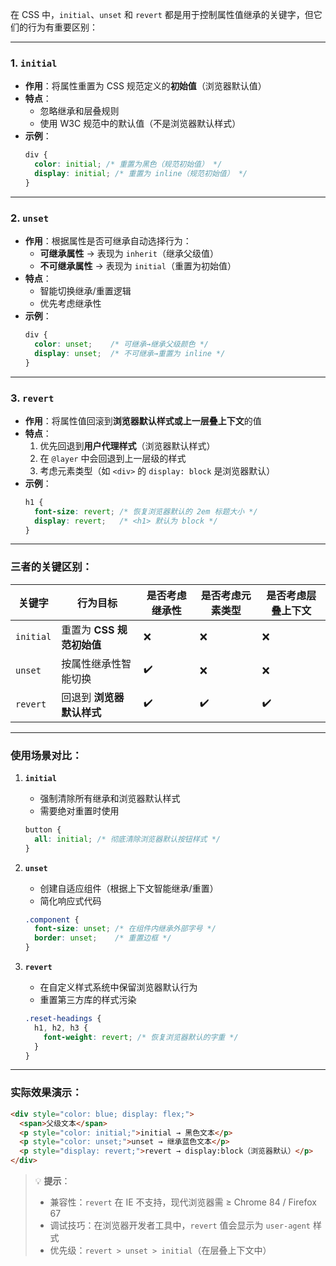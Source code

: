 在 CSS 中，`initial`、`unset` 和 `revert` 都是用于控制属性值继承的关键字，但它们的行为有重要区别：

---

### 1. **`initial`**
- **作用**：将属性重置为 CSS 规范定义的**初始值**（浏览器默认值）
- **特点**：
    - 忽略继承和层叠规则
    - 使用 W3C 规范中的默认值（不是浏览器默认样式）
- **示例**：
  ```css
  div {
    color: initial; /* 重置为黑色（规范初始值） */
    display: initial; /* 重置为 inline（规范初始值） */
  }
  ```

---

### 2. **`unset`**
- **作用**：根据属性是否可继承自动选择行为：
    - **可继承属性** → 表现为 `inherit`（继承父级值）
    - **不可继承属性** → 表现为 `initial`（重置为初始值）
- **特点**：
    - 智能切换继承/重置逻辑
    - 优先考虑继承性
- **示例**：
  ```css
  div {
    color: unset;    /* 可继承→继承父级颜色 */
    display: unset;  /* 不可继承→重置为 inline */
  }
  ```

---

### 3. **`revert`**
- **作用**：将属性值回滚到**浏览器默认样式或上一层叠上下文**的值
- **特点**：
    1. 优先回退到**用户代理样式**（浏览器默认样式）
    2. 在 `@layer` 中会回退到上一层级的样式
    3. 考虑元素类型（如 `<div>` 的 `display: block` 是浏览器默认）
- **示例**：
  ```css
  h1 {
    font-size: revert; /* 恢复浏览器默认的 2em 标题大小 */
    display: revert;   /* <h1> 默认为 block */
  }
  ```

---

### 三者的关键区别：
| 关键字       | 行为目标              | 是否考虑继承性 | 是否考虑元素类型 | 是否考虑层叠上下文 |
|-----------|-------------------|---------|----------|-----------|
| `initial` | 重置为 **CSS 规范初始值** | ❌       | ❌        | ❌         |
| `unset`   | 按属性继承性智能切换        | ✔️      | ❌        | ❌         |
| `revert`  | 回退到 **浏览器默认样式**   | ✔️      | ✔️       | ✔️        |

---

### 使用场景对比：
1. **`initial`**
    - 强制清除所有继承和浏览器默认样式
    - 需要绝对重置时使用
   ```css
   button {
     all: initial; /* 彻底清除浏览器默认按钮样式 */
   }
   ```

2. **`unset`**
    - 创建自适应组件（根据上下文智能继承/重置）
    - 简化响应式代码
   ```css
   .component {
     font-size: unset; /* 在组件内继承外部字号 */
     border: unset;    /* 重置边框 */
   }
   ```

3. **`revert`**
    - 在自定义样式系统中保留浏览器默认行为
    - 重置第三方库的样式污染
   ```css
   .reset-headings {
     h1, h2, h3 {
       font-weight: revert; /* 恢复浏览器默认的字重 */
     }
   }
   ```

---

### 实际效果演示：
```html
<div style="color: blue; display: flex;">
  <span>父级文本</span>
  <p style="color: initial;">initial → 黑色文本</p>
  <p style="color: unset;">unset → 继承蓝色文本</p>
  <p style="display: revert;">revert → display:block（浏览器默认）</p>
</div>
```

> 💡 **提示**：
> - 兼容性：`revert` 在 IE 不支持，现代浏览器需 ≥ Chrome 84 / Firefox 67
> - 调试技巧：在浏览器开发者工具中，`revert` 值会显示为 `user-agent` 样式
> - 优先级：`revert > unset > initial`（在层叠上下文中）